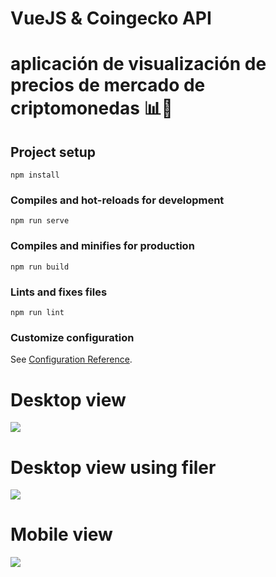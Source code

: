 # VueJS & Coingecko API

# aplicación de visualización de precios de mercado de criptomonedas 📊🦎

## Project setup
```
npm install
```

### Compiles and hot-reloads for development
```
npm run serve
```

### Compiles and minifies for production
```
npm run build
```

### Lints and fixes files
```
npm run lint
```

### Customize configuration
See [Configuration Reference](https://cli.vuejs.org/config/).


# Desktop view

![](computer-size-screen-view.png)


# Desktop view using filer

![](filter-computer-size-screen-view.png)


# Mobile view

![](mobile-version.png)
